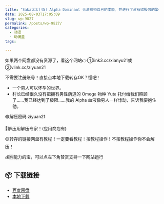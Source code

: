```yaml
---
title: "Saka太太[45] Alpha Dominant 无法抗拒自己的本能，并进行了占有欲极强的繁殖⭐行为！"
date: 2025-08-03T17:05:09
slug: wp-9827
permalink: /posts/wp-9827/
categories:
  - 动漫
  - 动漫盖
tags:

---
```


如果两个网盘都没有资源了，看这个网站👉①link3.cc/xianyu21或②vlink.cc/ziyuan21

不需要注册账号！直接点本地下载转存OK？懂吧！

*   一个男人可以怀孕的世界。
*   村长已经很久没有把拥有男性荫道的 Omega 物种 Yuta 托付给我们照顾了……我已经达到了极限……我的 Alpha 血液像男人一样悸动，告诉我要抱住他。

🟢解压密码:ziyuan21

🔵解压用解压专家！(应用商店有)

🟡转存的链接网盘有教程！一定要看教程！按教程操作！不按教程操作你不会解压！

💰🈶能力的宝，可以点左下角赞赏支持一下网站运行

## 📦 下载链接
- [百度网盘](https://blziyuan21.com/pay-download/9827?key=fed9b8c39e&down_id=0)
- [本地下载](https://blziyuan21.com/pay-download/9827?key=fed9b8c39e&down_id=1)

